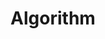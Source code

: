 ---
title: "Algorithm"

categories: ['']

tags: ['Algorithm']

arwords: 'الخوارزم'

arexps: []

enwords: ['Algorithm']

enexps: []

arlexicons: 'خ'

enlexicons: 'A'

authors: ['Ruqayya Roshdy']

translators: ['']

citations: 'العربية والذكاء الاصطناعي'

sources: 'مركز الملك عبدالله بن عبدالعزيز الدولي لخدمة اللغة العربية'

word: "true"

slug: ""
---